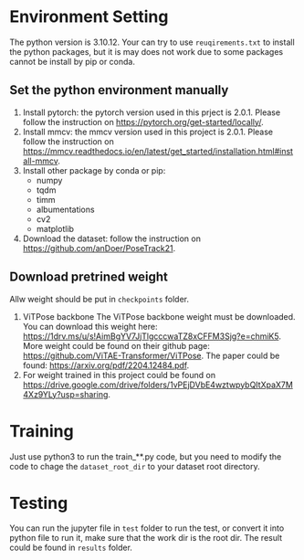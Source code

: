 # Environment Setting
The python version is 3.10.12.
Your can try to use `reuqirements.txt` to install the python packages, but it is may does not work due to some packages cannot be install by pip or conda.

## Set the python environment manually
1. Install pytorch: the pytorch version used in this prject is 2.0.1. Please follow the instruction on https://pytorch.org/get-started/locally/.
2. Install mmcv: the mmcv version used in this project is 2.0.1. Please follow the instruction on https://mmcv.readthedocs.io/en/latest/get_started/installation.html#install-mmcv.
3. Install other package by conda or pip:
    + numpy
    + tqdm
    + timm
    + albumentations
    + cv2
    + matplotlib
4. Download the dataset: follow the instruction on https://github.com/anDoer/PoseTrack21.

## Download pretrined weight
Allw weight should be put in `checkpoints` folder.
1. ViTPose backbone
The ViTPose backbone weight must be downloaded. You can download this weight here: https://1drv.ms/u/s!AimBgYV7JjTlgcccwaTZ8xCFFM3Sjg?e=chmiK5. More weight could be found on their github page: https://github.com/ViTAE-Transformer/ViTPose. The paper could be found: https://arxiv.org/pdf/2204.12484.pdf.
2. For weight trained in this project could be found on https://drive.google.com/drive/folders/1vPEjDVbE4wztwpybQItXpaX7M4Xz9YLy?usp=sharing.

# Training
Just use python3 to run the train_**.py code, but you need to modify the code to chage the `dataset_root_dir` to your dataset root directory.

# Testing
You can run the jupyter file in `test` folder to run the test, or convert it into python file to run it, make sure that the work dir is the root dir. The result could be found in `results` folder.